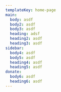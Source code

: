 ```yaml
---
templateKey: home-page
main:
  body: asdf
  body2: asdf
  body3: asdf
  heading: adsf
  heading2: asdf
  heading3: asdf
sidebar:
  body4: asdf
  body5: asdf
  heading4: asdf
  heading5: asdf
donate:
  body6: asdf
  heading6: asdf
---
```


